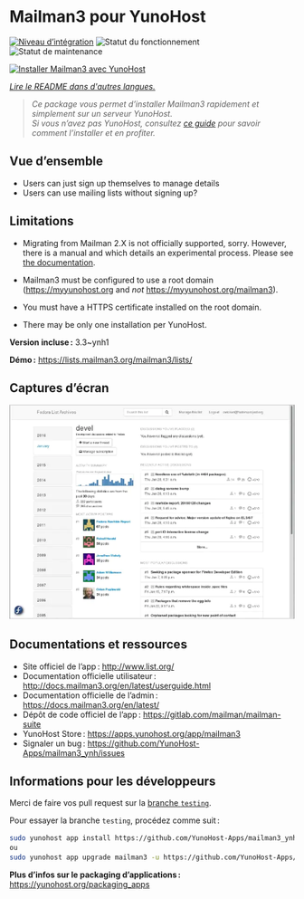 <!--
Nota bene : ce README est automatiquement généré par <https://github.com/YunoHost/apps/tree/master/tools/readme_generator>
Il NE doit PAS être modifié à la main.
-->

# Mailman3 pour YunoHost

[![Niveau d’intégration](https://apps.yunohost.org/badge/integration/mailman3)](https://ci-apps.yunohost.org/ci/apps/mailman3/)
![Statut du fonctionnement](https://apps.yunohost.org/badge/state/mailman3)
![Statut de maintenance](https://apps.yunohost.org/badge/maintained/mailman3)

[![Installer Mailman3 avec YunoHost](https://install-app.yunohost.org/install-with-yunohost.svg)](https://install-app.yunohost.org/?app=mailman3)

*[Lire le README dans d'autres langues.](./ALL_README.md)*

> *Ce package vous permet d’installer Mailman3 rapidement et simplement sur un serveur YunoHost.*  
> *Si vous n’avez pas YunoHost, consultez [ce guide](https://yunohost.org/install) pour savoir comment l’installer et en profiter.*

## Vue d’ensemble

* Users can just sign up themselves to manage details
* Users can use mailing lists without signing up?

## Limitations

* Migrating from Mailman 2.X is not officially supported, sorry. However, there is a manual and
  which details an experimental process. Please see [the documentation](https://docs.mailman3.org/en/latest/migration.html).

* Mailman3 must be configured to use a root domain (https://myyunohost.org and *not* https://myyunohost.org/mailman3).

* You must have a HTTPS certificate installed on the root domain.

* There may be only one installation per YunoHost.


**Version incluse :** 3.3~ynh1

**Démo :** <https://lists.mailman3.org/mailman3/lists/>

## Captures d’écran

![Capture d’écran de Mailman3](./doc/screenshots/screenshot1.webp)

## Documentations et ressources

- Site officiel de l’app : <http://www.list.org/>
- Documentation officielle utilisateur : <http://docs.mailman3.org/en/latest/userguide.html>
- Documentation officielle de l’admin : <https://docs.mailman3.org/en/latest/>
- Dépôt de code officiel de l’app : <https://gitlab.com/mailman/mailman-suite>
- YunoHost Store : <https://apps.yunohost.org/app/mailman3>
- Signaler un bug : <https://github.com/YunoHost-Apps/mailman3_ynh/issues>

## Informations pour les développeurs

Merci de faire vos pull request sur la [branche `testing`](https://github.com/YunoHost-Apps/mailman3_ynh/tree/testing).

Pour essayer la branche `testing`, procédez comme suit :

```bash
sudo yunohost app install https://github.com/YunoHost-Apps/mailman3_ynh/tree/testing --debug
ou
sudo yunohost app upgrade mailman3 -u https://github.com/YunoHost-Apps/mailman3_ynh/tree/testing --debug
```

**Plus d’infos sur le packaging d’applications :** <https://yunohost.org/packaging_apps>
